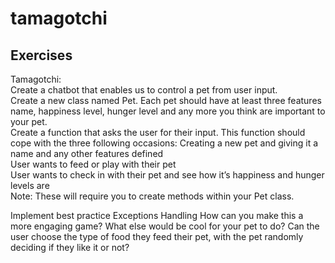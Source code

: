 # tamagotchi

## Exercises
Tamagotchi: <br> 
Create a chatbot that enables us to control a pet from user input. <br>
Create a new class named Pet. Each pet should have at least three features name, happiness level, hunger level and any more you think are important to your pet.<br>
Create a function that asks the user for their input. This function should cope with the three following occasions:
Creating a new pet and giving it a name and any other features defined <br>
User wants to feed or play with their pet<br>
User wants to check in with their pet and see how it’s happiness and hunger levels are <br>
Note: These will require you to create methods within your Pet class.

Implement best practice Exceptions Handling
How can you make this a more engaging game? What else would be cool for your pet to do? Can the user choose the type of food they feed their pet, with the pet randomly deciding if they like it or not?
